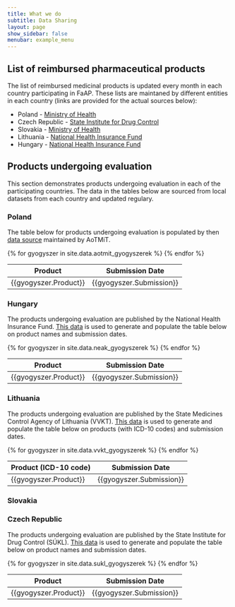 ```yaml
---
title: What we do
subtitle: Data Sharing
layout: page
show_sidebar: false
menubar: example_menu
---
```


## List of reimbursed pharmaceutical products

The list of reimbursed medicinal products is updated every month in each country participating in FaAP. These lists are maintaned by different entities in each country (links are provided for the actual sources below):
* Poland - [Ministry of Health](https://www.gov.pl/web/zdrowie/obwieszczenia-ministra-zdrowia-lista-lekow-refundowanych?target=_blank) 
* Czech Republic - [State Institute for Drug Control](http://www.sukl.cz/sukl/seznam-leciv-a-pzlu-hrazenych-ze-zdrav-pojisteni?target=_blank)
* Slovakia - [Ministry of Health](https://www.mzsr.sk/?zoznam-kategorizovanych-liekov?target=_blank)
* Lithuania - [National Health Insurance Fund](http://www.vlk.lt/privalomojo-sveikatos-draudimo-taryba/privalomojo-sveikatos-draudimo-tarnybos-nutarimai?target=_blank)
* Hungary - [National Health Insurance Fund](http://neak.gov.hu/felso_menu/szakmai_oldalak/gyogyszer_segedeszkoz_gyogyfurdo_tamogatas/egeszsegugyi_vallalkozasoknak/pupha/Vegleges_PUPHA.html?target=_blank)

## Products undergoing evaluation

This section demonstrates products undergoing evaluation in each of the participating countries. The data in the tables below are sourced from local datasets from each country and updated regulary.

### Poland

The table below for products undergoing evaluation is populated by then [data source](https://bipold.aotm.gov.pl?target=_blank) maintained by AoTMiT.

<table id="table_id4">
<thead>
<tr>
<th>Product</th>
<th>Submission Date</th>
</tr>
</thead>
{% for gyogyszer in site.data.aotmit_gyogyszerek %}
  <tr>
    <td>{{gyogyszer.Product}}</td>
    <td>{{gyogyszer.Submission}}</td>
  </tr>
{% endfor %}
</table>



### Hungary

The products undergoing evaluation are published by the National Health Insurance Fund. [This data](www.neak.gov.hu/felso_menu/szakmai_oldalak/gyogyszer_segedeszkoz_gyogyfurdo_tamogatas/egeszsegugyi_vallalkozasoknak/gyartok_forgalomba_hozok/KERELEM_IND_ELJ_GYOGYSZ_TAPSZ.html7?target=_blank) is used to generate and populate the table below on product names and submission dates.

<table id="table_id">
<thead>
<tr>
<th>Product</th>
<th>Submission Date</th>
</tr>
</thead>
{% for gyogyszer in site.data.neak_gyogyszerek %}
  <tr>
    <td>{{gyogyszer.Product}}</td>
    <td>{{gyogyszer.Submission}}</td>
  </tr>
{% endfor %}
</table>

### Lithuania

The products undergoing evaluation are published by the State Medicines Control Agency of Lithuania (VVKT). [This data](https://vvkt.lt/index.php?2442135045) is used to generate and populate the table below on products (with ICD-10 codes) and submission dates.

<table id="table_id3">
<thead>
<tr>
<th>Product (ICD-10 code)</th>
<th>Submission Date</th>
</tr>
</thead>
{% for gyogyszer in site.data.vvkt_gyogyszerek %}
  <tr>
    <td>{{gyogyszer.Product}}</td>
    <td>{{gyogyszer.Submission}}</td>
  </tr>
{% endfor %}
</table>

### Slovakia

### Czech Republic

The products undergoing evaluation are published by the State Institute for Drug Control (SÚKL). [This data](http://www.sukl.cz/sukl/prehled-spravnich-rizeni?target=blank) is used to generate and populate the table below on product names and submission dates.

<table id="table_id2">
<thead>
<tr>
<th>Product</th>
<th>Submission Date</th>
</tr>
</thead>
{% for gyogyszer in site.data.sukl_gyogyszerek %}
  <tr>
    <td>{{gyogyszer.Product}}</td>
    <td>{{gyogyszer.Submission}}</td>
  </tr>
{% endfor %}
</table>
